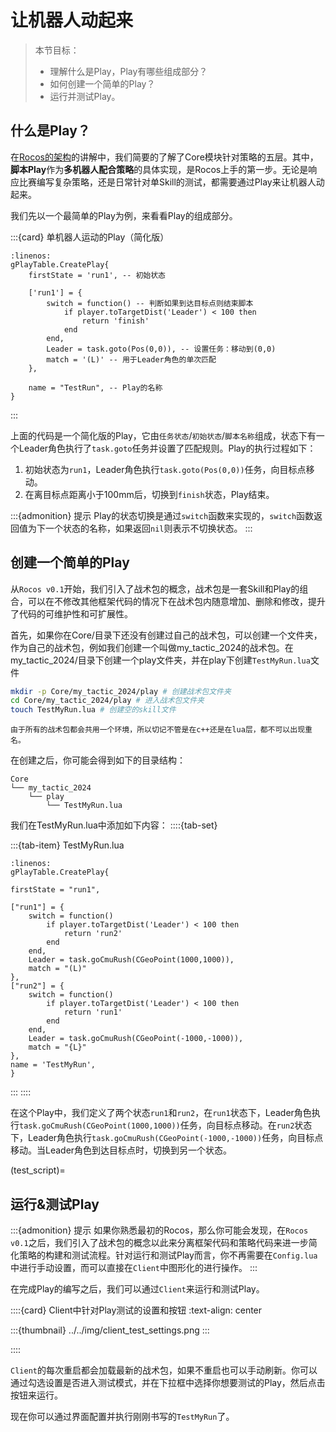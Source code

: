 # 让机器人动起来

> 本节目标：
> - 理解什么是Play，Play有哪些组成部分？
> - 如何创建一个简单的Play？
> - 运行并测试Play。

## 什么是Play？

在[Rocos的架构](#0_1_rocos_structure)的讲解中，我们简要的了解了Core模块针对策略的五层。其中，**脚本Play**作为**多机器人配合策略**的具体实现，是Rocos上手的第一步。无论是响应比赛编写复杂策略，还是日常针对单Skill的测试，都需要通过Play来让机器人动起来。

我们先以一个最简单的Play为例，来看看Play的组成部分。

:::{card} 单机器人运动的Play（简化版）
```{code-block} lua
:linenos:
gPlayTable.CreatePlay{
    firstState = 'run1', -- 初始状态

    ['run1'] = {
        switch = function() -- 判断如果到达目标点则结束脚本
            if player.toTargetDist('Leader') < 100 then
                return 'finish'
            end
        end,
        Leader = task.goto(Pos(0,0)), -- 设置任务：移动到(0,0)
        match = '(L)' -- 用于Leader角色的单次匹配
    },

    name = "TestRun", -- Play的名称
}
```
:::

上面的代码是一个简化版的Play，它由`任务状态`/`初始状态`/`脚本名称`组成，状态下有一个Leader角色执行了`task.goto`任务并设置了匹配规则。Play的执行过程如下：
1. 初始状态为`run1`，Leader角色执行`task.goto(Pos(0,0))`任务，向目标点移动。
2. 在离目标点距离小于100mm后，切换到`finish`状态，Play结束。

:::{admonition} 提示
Play的状态切换是通过`switch`函数来实现的，`switch`函数返回值为下一个状态的名称，如果返回`nil`则表示不切换状态。
:::

## 创建一个简单的Play

从`Rocos v0.1`开始，我们引入了战术包的概念，战术包是一套Skill和Play的组合，可以在不修改其他框架代码的情况下在战术包内随意增加、删除和修改，提升了代码的可维护性和可扩展性。

首先，如果你在Core/目录下还没有创建过自己的战术包，可以创建一个文件夹，作为自己的战术包，例如我们创建一个叫做my_tactic_2024的战术包。在my_tactic_2024/目录下创建一个play文件夹，并在play下创建`TestMyRun.lua`文件

```bash
mkdir -p Core/my_tactic_2024/play # 创建战术包文件夹
cd Core/my_tactic_2024/play # 进入战术包文件夹
touch TestMyRun.lua # 创建空的skill文件
```
```{warning}
由于所有的战术包都会共用一个环境，所以切记不管是在c++还是在lua层，都不可以出现重名。
```
在创建之后，你可能会得到如下的目录结构：
```
Core
└── my_tactic_2024
    └── play
        └── TestMyRun.lua
```
我们在TestMyRun.lua中添加如下内容：
::::{tab-set}

:::{tab-item} TestMyRun.lua
```{code-block} lua
:linenos:
gPlayTable.CreatePlay{

firstState = "run1",

["run1"] = {
    switch = function()
        if player.toTargetDist('Leader') < 100 then
            return 'run2'
        end
    end,
	Leader = task.goCmuRush(CGeoPoint(1000,1000)),
	match = "(L)"
},
["run2"] = {
    switch = function()
        if player.toTargetDist('Leader') < 100 then
            return 'run1'
        end
    end,
	Leader = task.goCmuRush(CGeoPoint(-1000,-1000)),
	match = "{L}"
},
name = 'TestMyRun',
}
```
:::
::::

在这个Play中，我们定义了两个状态`run1`和`run2`，在`run1`状态下，Leader角色执行`task.goCmuRush(CGeoPoint(1000,1000))`任务，向目标点移动。在`run2`状态下，Leader角色执行`task.goCmuRush(CGeoPoint(-1000,-1000))`任务，向目标点移动。当Leader角色到达目标点时，切换到另一个状态。

(test_script)=
## 运行&测试Play

:::{admonition} 提示
如果你熟悉最初的Rocos，那么你可能会发现，在`Rocos v0.1`之后，我们引入了战术包的概念以此来分离框架代码和策略代码来进一步简化策略的构建和测试流程。针对运行和测试Play而言，你不再需要在`Config.lua`中进行手动设置，而可以直接在`Client`中图形化的进行操作。
:::

在完成Play的编写之后，我们可以通过`Client`来运行和测试Play。

::::{card} Client中针对Play测试的设置和按钮
:text-align: center

:::{thumbnail} ../../img/client_test_settings.png
:::

::::

`Client`的每次重启都会加载最新的战术包，如果不重启也可以手动刷新。你可以通过勾选设置是否进入测试模式，并在下拉框中选择你想要测试的Play，然后点击按钮来运行。

现在你可以通过界面配置并执行刚刚书写的`TestMyRun`了。